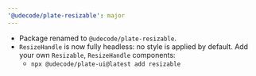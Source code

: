 ```yaml
---
'@udecode/plate-resizable': major
---
```


- Package renamed to `@udecode/plate-resizable`.
- `ResizeHandle` is now fully headless: no style is applied by default. Add your own `Resizable`, `ResizeHandle` components:
  - `npx @udecode/plate-ui@latest add resizable`
